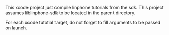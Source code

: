This xcode project just compile linphone tutorials from the sdk.
This project assumes liblinphone-sdk to be located in the parent directory.

For each xcode tutotial target, do not forget to fill arguments to be passed on launch.

